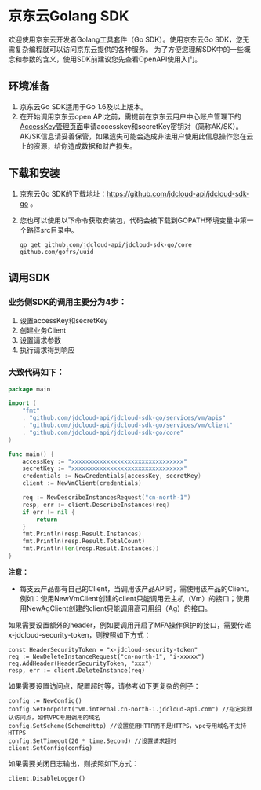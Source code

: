 # 京东云Golang SDK


欢迎使用京东云开发者Golang工具套件（Go SDK）。使用京东云Go SDK，您无需复杂编程就可以访问京东云提供的各种服务。
为了方便您理解SDK中的一些概念和参数的含义，使用SDK前建议您先查看OpenAPI使用入门。

## 环境准备
1.	京东云Go SDK适用于Go 1.6及以上版本。
2.	在开始调用京东云open API之前，需提前在京东云用户中心账户管理下的[AccessKey管理页面](https://uc.jdcloud.com/accesskey/index)申请accesskey和secretKey密钥对（简称AK/SK）。AK/SK信息请妥善保管，如果遗失可能会造成非法用户使用此信息操作您在云上的资源，给你造成数据和财产损失。

## 下载和安装
1.	京东云Go SDK的下载地址：https://github.com/jdcloud-api/jdcloud-sdk-go 。
2.	您也可以使用以下命令获取安装包，代码会被下载到GOPATH环境变量中第一个路径src目录中。

    `go get github.com/jdcloud-api/jdcloud-sdk-go/core github.com/gofrs/uuid`

## 调用SDK
### 业务侧SDK的调用主要分为4步：
1.	设置accessKey和secretKey
2.	创建业务Client
3.	设置请求参数
4.	执行请求得到响应

### 大致代码如下：
``` go
package main

import (
	"fmt"
  	. "github.com/jdcloud-api/jdcloud-sdk-go/services/vm/apis"
	. "github.com/jdcloud-api/jdcloud-sdk-go/services/vm/client"
	. "github.com/jdcloud-api/jdcloud-sdk-go/core"
)

func main() {
	accessKey := "xxxxxxxxxxxxxxxxxxxxxxxxxxxxxxxx"
	secretKey := "xxxxxxxxxxxxxxxxxxxxxxxxxxxxxxxx"
	credentials := NewCredentials(accessKey, secretKey)
	client := NewVmClient(credentials)

	req := NewDescribeInstancesRequest("cn-north-1")
	resp, err := client.DescribeInstances(req)
	if err != nil {
		return
	}
	fmt.Println(resp.Result.Instances)
	fmt.Println(resp.Result.TotalCount)
	fmt.Println(len(resp.Result.Instances))
}
```

**注意：**
- 每支云产品都有自己的Client，当调用该产品API时，需使用该产品的Client。例如：使用NewVmClient创建的client只能调用云主机（Vm）的接口；使用用NewAgClient创建的client只能调用高可用组（Ag）的接口。

如果需要设置额外的header，例如要调用开启了MFA操作保护的接口，需要传递x-jdcloud-security-token，则按照如下方式：
```
const HeaderSecurityToken = "x-jdcloud-security-token"
req := NewDeleteInstanceRequest("cn-north-1", "i-xxxxx")
req.AddHeader(HeaderSecurityToken, "xxx")
resp, err := client.DeleteInstance(req)
```

如果需要设置访问点，配置超时等，请参考如下更复杂的例子：
```
config := NewConfig()
config.SetEndpoint("vm.internal.cn-north-1.jdcloud-api.com") //指定非默认访问点，如供VPC专用调用的域名
config.SetScheme(SchemeHttp) //设置使用HTTP而不是HTTPS，vpc专用域名不支持HTTPS
config.SetTimeout(20 * time.Second) //设置请求超时
client.SetConfig(config)
```

如果需要关闭日志输出，则按照如下方式：
```
client.DisableLogger()
```
